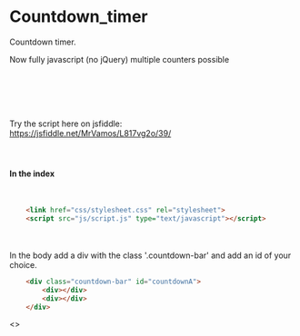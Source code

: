 # Countdown_timer
Countdown timer.

Now fully javascript (no jQuery) multiple counters possible


<br><br><br><br>

Try the script here on jsfiddle:<br>
https://jsfiddle.net/MrVamos/L817vg2o/39/
<br><br><br>

<h4>In the index</h4>
<br>

```html
    <link href="css/stylesheet.css" rel="stylesheet">
    <script src="js/script.js" type="text/javascript"></script>
```

<br><br>
In the body add a div with the class '.countdown-bar' and add an id of your choice.<br>
```html
    <div class="countdown-bar" id="countdownA">
        <div></div>
        <div></div>
    </div>
```

<>
